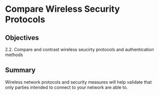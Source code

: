 # Compare Wireless Security Protocols

## Objectives

2.2. Compare and contrast wireless seucirty protocols and authentication methods

## Summary

Wireless network protocols and security measures will help validate that only parties intended to connect to your network are able to.